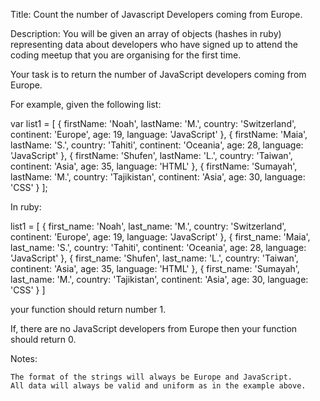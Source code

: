 Title: Count the number of Javascript Developers coming from Europe.

Description: You will be given an array of objects (hashes in ruby) representing data about developers who have signed up to attend the coding meetup that you are organising for the first time.

Your task is to return the number of JavaScript developers coming from Europe.

For example, given the following list:

var list1 = [
{ firstName: 'Noah', lastName: 'M.', country: 'Switzerland', continent: 'Europe', age: 19, language: 'JavaScript' },
{ firstName: 'Maia', lastName: 'S.', country: 'Tahiti', continent: 'Oceania', age: 28, language: 'JavaScript' },
{ firstName: 'Shufen', lastName: 'L.', country: 'Taiwan', continent: 'Asia', age: 35, language: 'HTML' },
{ firstName: 'Sumayah', lastName: 'M.', country: 'Tajikistan', continent: 'Asia', age: 30, language: 'CSS' }
];

In ruby:

list1 = [
{ first_name: 'Noah', last_name: 'M.', country: 'Switzerland', continent: 'Europe', age: 19, language: 'JavaScript' },
{ first_name: 'Maia', last_name: 'S.', country: 'Tahiti', continent: 'Oceania', age: 28, language: 'JavaScript' },
{ first_name: 'Shufen', last_name: 'L.', country: 'Taiwan', continent: 'Asia', age: 35, language: 'HTML' },
{ first_name: 'Sumayah', last_name: 'M.', country: 'Tajikistan', continent: 'Asia', age: 30, language: 'CSS' }
]

your function should return number 1.

If, there are no JavaScript developers from Europe then your function should return 0.

Notes:

    The format of the strings will always be Europe and JavaScript.
    All data will always be valid and uniform as in the example above.
